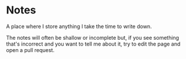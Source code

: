 # Notes

A place where I store anything I take the time to write down.

The notes will often be shallow or incomplete but, if you see
something that's incorrect and you want to tell me about it,
try to edit the page and open a pull request.
